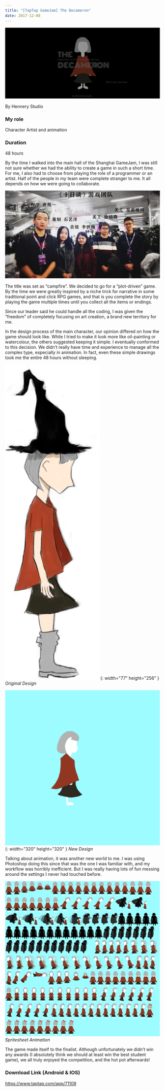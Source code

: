 ```yaml
---
title: "[TapTap GameJam] The Decameron"
date: 2017-12-08
---
```


![Icon](/assets/imgs/the-decameron/dec.png)

By Hennery Studio

### My role
Character Artist and animation

### Duration
48 hours

By the time I walked into the main hall of the Shanghai GameJam, I was still not sure whether we had the ability to create a game in such a short time. For me, I also had to choose from playing the role of a programmer or an artist. Half of the people in my team were complete stranger to me. It all depends on how we were going to collaborate.

![Team](/assets/imgs/the-decameron/team.jpg)

The title was set as “campfire”. We decided to go for a “plot-driven” game. By the time we were greatly inspired by a niche trick for narrative in some traditional point and click RPG games, and that is you complete the story by playing the game multiple times until you collect all the items or endings.

Since our leader said he could handle all the coding, I was given the “freedom” of completely focusing on art creation, a brand new territory for me.

In the design process of the main character, our opinion differed on how the game should look like. While I tried to make it look more like oil-painting or watercolour, the others suggested keeping it simple. I eventually conformed to this decision. We didn’t really have time and experience to manage all the complex type, especially in animation. In fact, even these simple drawings took me the entire 48 hours without sleeping. 

![Original](/assets/imgs/the-decameron/test.png){: width="77" height="256" }
_Original Design_

![New](/assets/imgs/the-decameron/idle-1.png){: width="320" height="320" }
_New Design_

Talking about animation, it was another new world to me. I was using Photoshop doing this since that was the one I was familiar with, and my workflow was horribly inefficient. But I was really having lots of fun messing around the settings I never had touched before.

![SpriteSheet](/assets/imgs/the-decameron/spritesheettest.png)
_Spritesheet Animation_

The game made itself to the finalist. Although unfortunately we didn’t win any awards (I absolutely think we should at least win the best student game), we all truly enjoyed the competition, and the hot pot afterwards! 

### Download Link (Android & IOS)
<https://www.taptap.com/app/71109>

